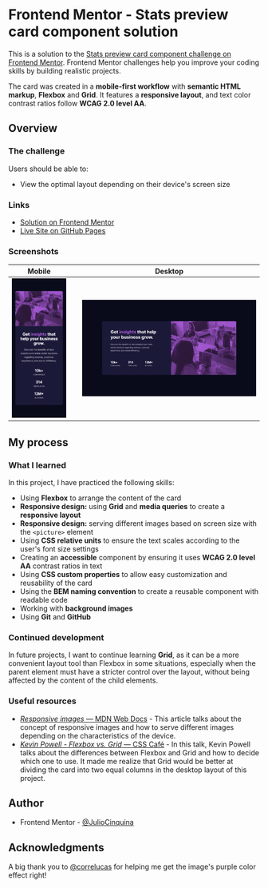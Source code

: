 # Frontend Mentor - Stats preview card component solution

This is a solution to the [Stats preview card component challenge on Frontend Mentor](https://www.frontendmentor.io/challenges/stats-preview-card-component-8JqbgoU62). Frontend Mentor challenges help you improve your coding skills by building realistic projects.

The card was created in a **mobile-first workflow** with **semantic HTML markup**, **Flexbox** and **Grid**. It features a **responsive layout**, and text color contrast ratios follow **WCAG 2.0 level AA**.

## Overview

### The challenge

Users should be able to:

- View the optimal layout depending on their device's screen size

### Links

- [Solution on Frontend Mentor](https://www.frontendmentor.io/solutions/responsive-stats-preview-card-with-flexbox-grid-and-media-queries-gN_LazeM0Q)
- [Live Site on GitHub Pages](https://juliocinquina.github.io/fem-stats-preview-card/)

### Screenshots

|                                  Mobile                                   |     |                                   Desktop                                   |
| :-----------------------------------------------------------------------: | :-: | :-------------------------------------------------------------------------: |
| ![Stats preview card: mobile layout](./screenshots/screenshot-mobile.png) |     | ![Stats preview card: desktop layout](./screenshots/screenshot-desktop.png) |

## My process

### What I learned

In this project, I have practiced the following skills:

- Using **Flexbox** to arrange the content of the card
- **Responsive design:** using **Grid** and **media queries** to create a **responsive layout**
- **Responsive design:** serving different images based on screen size with the `<picture>` element
- Using **CSS relative units** to ensure the text scales according to the user's font size settings
- Creating an **accessible** component by ensuring it uses **WCAG 2.0 level AA** contrast ratios in text
- Using **CSS custom properties** to allow easy customization and reusability of the card
- Using the **BEM naming convention** to create a reusable component with readable code
- Working with **background images**
- Using **Git** and **GitHub**

### Continued development

In future projects, I want to continue learning **Grid**, as it can be a more convenient layout tool than Flexbox in some situations, especially when the parent element must have a stricter control over the layout, without being affected by the content of the child elements.

### Useful resources

- [_Responsive images_ — MDN Web Docs](https://developer.mozilla.org/en-US/docs/Learn/HTML/Multimedia_and_embedding/Responsive_images) - This article talks about the concept of responsive images and how to serve different images depending on the characteristics of the device.
- [_Kevin Powell - Flexbox vs. Grid_ — CSS Café](https://www.youtube.com/watch?v=ESAXStllfcw) - In this talk, Kevin Powell talks about the differences between Flexbox and Grid and how to decide which one to use. It made me realize that Grid would be better at dividing the card into two equal columns in the desktop layout of this project.

## Author

- Frontend Mentor - [@JulioCinquina](https://www.frontendmentor.io/profile/JulioCinquina)

## Acknowledgments

A big thank you to [@correlucas](https://github.com/correlucas) for helping me get the image's purple color effect right!
